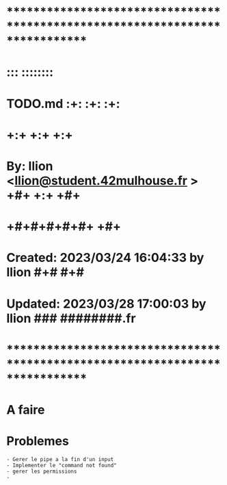 # **************************************************************************** #
#                                                                              #
#                                                         :::      ::::::::    #
#    TODO.md                                            :+:      :+:    :+:    #
#                                                     +:+ +:+         +:+      #
#    By: llion <llion@student.42mulhouse.fr >       +#+  +:+       +#+         #
#                                                 +#+#+#+#+#+   +#+            #
#    Created: 2023/03/24 16:04:33 by llion             #+#    #+#              #
#    Updated: 2023/03/28 17:00:03 by llion            ###   ########.fr        #
#                                                                              #
# **************************************************************************** #


# A faire


# Problemes

	- Gerer le pipe a la fin d'un input
	- Implementer le "command not found"
	- gerer les permissions
	-
